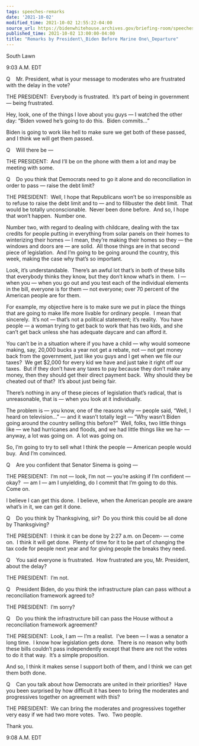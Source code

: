 ```yaml
---
tags: speeches-remarks
date: '2021-10-02'
modified_time: 2021-10-02 12:55:22-04:00
source_url: https://bidenwhitehouse.archives.gov/briefing-room/speeches-remarks/2021/10/02/remarks-by-president-biden-before-marine-one-departure-8/
published_time: 2021-10-02 13:00:00-04:00
title: "Remarks by President\_Biden Before Marine One\_Departure"
---
```

 
South Lawn

9:03 A.M. EDT  

Q    Mr. President, what is your message to moderates who are frustrated
with the delay in the vote?

THE PRESIDENT:  Everybody is frustrated.  It’s part of being in
government — being frustrated.

Hey, look, one of the things I love about you guys — I watched the other
day: “Biden vowed he’s going to do this.  Biden commits…” 

Biden is going to work like hell to make sure we get both of these
passed, and I think we will get them passed. 

Q    Will there be —

THE PRESIDENT:  And I’ll be on the phone with them a lot and may be
meeting with some. 

Q    Do you think that Democrats need to go it alone and do
reconciliation in order to pass — raise the debt limit?

THE PRESIDENT:  Well, I hope that Republicans won’t be so irresponsible
as to refuse to raise the debt limit and to — and to filibuster the debt
limit.  That would be totally unconscionable.  Never been done before. 
And so, I hope that won’t happen.  Number one.

Number two, with regard to dealing with childcare, dealing with the tax
credits for people putting in everything from solar panels on their
homes to winterizing their homes — I mean, they’re making their homes so
they — the windows and doors are — are solid.  All those things are in
that second piece of legislation.  And I’m going to be going around the
country, this week, making the case why that’s so important.

Look, it’s understandable.  There’s an awful lot that’s in both of these
bills that everybody thinks they know, but they don’t know what’s in
them.  I — when you — when you go out and you test each of the
individual elements in the bill, everyone is for them — not everyone;
over 70 percent of the American people are for them. 

For example, my objective here is to make sure we put in place the
things that are going to make life more livable for ordinary people.  I
mean that sincerely.  It’s not — that’s not a political statement; it’s
reality.  You have people — a woman trying to get back to work that has
two kids, and she can’t get back unless she has adequate daycare and can
afford it. 

You can’t be in a situation where if you have a child — why would
someone making, say, 20,000 bucks a year not get a rebate, not — not get
money back from the government, just like you guys and I get when we
file our taxes?  We get $2,000 for every kid we have and just take it
right off our taxes.  But if they don’t have any taxes to pay because
they don’t make any money, then they should get their direct payment
back.  Why should they be cheated out of that?  It’s about just being
fair. 

There’s nothing in any of these pieces of legislation that’s radical,
that is unreasonable, that is — when you look at it individually. 

The problem is — you know, one of the reasons why — people said, “Well,
I heard on television…” — and it wasn’t totally legit — “Why wasn’t
Biden going around the country selling this before?”  Well, folks, two
little things like — we had hurricanes and floods, and we had little
things like we ha- — anyway, a lot was going on.  A lot was going on. 

So, I’m going to try to sell what I think the people — American people
would buy.  And I’m convinced. 

Q    Are you confident that Senator Sinema is going —

THE PRESIDENT:  I’m not — look, I’m not — you’re asking if I’m confident
— okay?  — am I — am I unyielding, do I commit that I’m going to do
this.  Come on. 

I believe I can get this done.  I believe, when the American people are
aware what’s in it, we can get it done.

Q    Do you think by Thanksgiving, sir?  Do you think this could be all
done by Thanksgiving?

THE PRESIDENT:  I think it can be done by 2:27 a.m. on Decem- — come
on.  I think it will get done.  Plenty of time for it to be part of
changing the tax code for people next year and for giving people the
breaks they need.

Q    You said everyone is frustrated.  How frustrated are you, Mr.
President, about the delay?

THE PRESIDENT:  I’m not.

Q    President Biden, do you think the infrastructure plan can pass
without a reconciliation framework agreed to? 

THE PRESIDENT:  I’m sorry?

Q    Do you think the infrastructure bill can pass the House without a
reconciliation framework agreement?

THE PRESIDENT:  Look, I am — I’m a realist.  I’ve been — I was a senator
a long time.  I know how legislation gets done.  There is no reason why
both these bills couldn’t pass independently except that there are not
the votes to do it that way.  It’s a simple proposition.

And so, I think it makes sense I support both of them, and I think we
can get them both done.

Q    Can you talk about how Democrats are united in their priorities? 
Have you been surprised by how difficult it has been to bring the
moderates and progressives together on agreement with this?

THE PRESIDENT:  We can bring the moderates and progressives together
very easy if we had two more votes.  Two.  Two people.

Thank you. 

9:08 A.M. EDT
